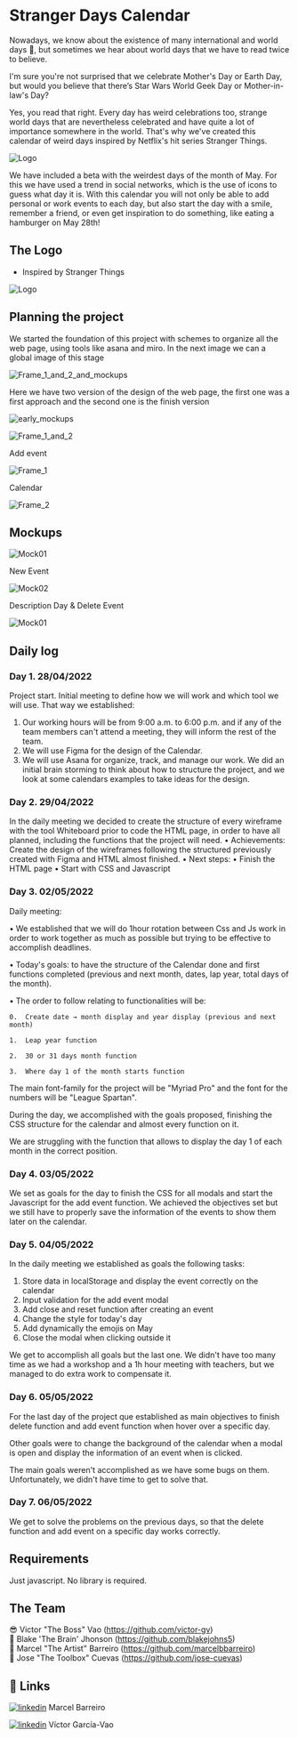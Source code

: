 
# Stranger Days Calendar 

Nowadays, we know about the existence of many international and world days 📆, but sometimes we hear about world days that we have to read twice to believe.

I'm sure you're not surprised that we celebrate Mother's Day or Earth Day, but would you believe that there’s Star Wars World Geek Day or Mother-in-law's Day?

Yes, you read that right. Every day has weird celebrations too, strange world days that are nevertheless celebrated and have quite a lot of importance somewhere in the world.
That's why we've created this calendar of weird days inspired by Netflix's hit series Stranger Things.

![Logo](https://ucarecdn.com/00b370cf-faac-4a1f-9a51-98c023ba7b85/)

We have included a beta with the weirdest days of the month of May. For this we have used a trend in social networks, which is the use of icons to guess what day it is. With this calendar you will not only be able to add personal or work events to each day, but also start the day with a smile, remember a friend, or even get inspiration to do something, like eating a hamburger on May 28th!


## The Logo

- Inspired by Stranger Things 


![Logo](https://ucarecdn.com/26a5a0c7-a810-4ff6-800b-0ee99538045a/)


## Planning the project

We started the foundation of this project with schemes to organize all the web page, using tools like asana and miro. In the next image we can a global image of this stage  

![Frame_1_and_2_and_mockups](https://user-images.githubusercontent.com/90200166/167090776-983ea850-15b5-4762-8790-08782fad212f.png)

Here we have two version of the design of the web page, the first one was a first approach and the second one is the finish version

![early_mockups](https://user-images.githubusercontent.com/90200166/167088462-ddf14e74-22a6-422c-b89e-dd9a96c1708b.png)

![Frame_1_and_2](https://user-images.githubusercontent.com/90200166/167087324-81a74171-0783-429e-888c-4585e90bbc47.png)

Add event

![Frame_1](https://user-images.githubusercontent.com/90200166/167087379-ecdad27a-da1e-4760-acfa-7f3086408dc6.png)

Calendar

![Frame_2](https://user-images.githubusercontent.com/90200166/167087387-63239b42-118c-4146-9ea3-18e678a3e91c.png)


## Mockups
![Mock01](https://ucarecdn.com/5a1106a5-6926-4b7c-8acf-48f59d041d85/)

New Event

![Mock02](https://ucarecdn.com/0d179f55-51ff-4da4-873b-2cb1324e96ec/)

Description Day & Delete Event

![Mock01](https://ucarecdn.com/636bb465-1442-4013-97f4-319a6f3fa8b5/CalendarMockup3as_modal.jpg)

## Daily log

### Day 1. 28/04/2022

Project start. Initial meeting to define how we will work and which tool we will use. That way we established:
1.	Our working hours will be from 9:00 a.m. to 6:00 p.m. and if any of the team members can't attend a meeting, they will inform the rest of the team.
2.	We will use Figma for the design of the Calendar.
3.	We will use Asana for organize, track, and manage our work.
We did an initial brain storming to think about how to structure the project, and we look at some calendars examples to take ideas for the design. 

### Day 2. 29/04/2022

In the daily meeting we decided to create the structure of every wireframe with the tool Whiteboard prior to code the HTML page, in order to have all planned, including the functions that the project will need.
•	Achievements: Create the design of the wireframes following the structured previously created with Figma and HTML almost finished.
•	Next steps: 
•	Finish the HTML page
•	Start with CSS and Javascript


### Day 3. 02/05/2022 

Daily meeting:

•	We established that we will do 1hour rotation between Css and Js work in order to work together as much as possible but trying to be effective to accomplish deadlines. 

•	Today's goals: to have the structure of the Calendar done and first functions completed (previous and next month, dates, lap year, total days of the month). 

•	The order to follow relating to functionalities will be:

    0.	Create date → month display and year display (previous and next month)
    
    1.	Leap year function 
    
    2.	30 or 31 days month function
    
    3.	Where day 1 of the month starts function

The main font-family for the project will be "Myriad Pro" and the font for the numbers will be "League Spartan".

During the day, we accomplished with the goals proposed, finishing the CSS structure for the calendar and almost every function on it. 

We are struggling with the function that allows to display the day 1 of each month in the correct position.

### Day 4. 03/05/2022

We set as goals for the day to finish the CSS for all modals and start the Javascript for the add event function.
We achieved the objectives set but we still have to properly save the information of the events to show them later on the calendar.

### Day 5. 04/05/2022

In the daily meeting we established as goals the following tasks:
1.	Store data in localStorage and display the event correctly on the calendar
2.	Input validation for the add event modal
3.	Add close and reset function after creating an event
4.	Change the style for today's day
5.	Add dynamically the emojis on May
6.	Close the modal when clicking outside it

We get to accomplish all goals but the last one. We didn't have too many time as we had a workshop and a 1h hour meeting with teachers, but we managed to do extra work to compensate it. 


### Day 6. 05/05/2022

For the last day of the project que established as main objectives to finish delete function and add event function when hover over a specific day. 

Other goals were to change the background of the calendar when a modal is open and display the information of an event when is clicked. 

The main goals weren't accomplished as we have some bugs on them. Unfortunately, we didn't have time to get to solve that.


### Day 7. 06/05/2022

We get to solve the problems on the previous days, so that the delete function and add event on a specific day works correctly. 










## Requirements

Just javascript. No library is required.


## The Team
😎  Victor "The Boss" Vao
(https://github.com/victor-gv) <br>
🧠 Blake 'The Brain' Jhonson
(https://github.com/blakejohns5) <br>
🎨 Marcel "The Artist" Barreiro
(https://github.com/marcelbbarreiro) <br>
🧰 Jose "The Toolbox" Cuevas
(https://github.com/jose-cuevas)



## 🔗 Links

[![linkedin](https://img.shields.io/badge/linkedin-0A66C2?style=for-the-badge&logo=linkedin&logoColor=white)](https://www.linkedin.com/in/marcelbarreiro/) Marcel Barreiro

[![linkedin](https://img.shields.io/badge/linkedin-0A66C2?style=for-the-badge&logo=linkedin&logoColor=white)](https://www.linkedin.com/in/v%C3%ADctor-garc%C3%ADa-vao/) Víctor García-Vao

